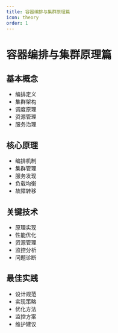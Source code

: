 ```yaml
---
title: 容器编排与集群原理篇
icon: theory
order: 1
---
```


# 容器编排与集群原理篇

## 基本概念
- 编排定义
- 集群架构
- 调度原理
- 资源管理
- 服务治理

## 核心原理
- 编排机制
- 集群管理
- 服务发现
- 负载均衡
- 故障转移

## 关键技术
- 原理实现
- 性能优化
- 资源管理
- 监控分析
- 问题诊断

## 最佳实践
- 设计规范
- 实现策略
- 优化方法
- 监控方案
- 维护建议
